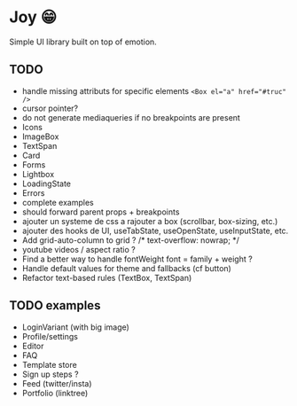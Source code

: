 # Joy 😁

Simple UI library built on top of emotion.

## TODO

- handle missing attributs for specific elements `<Box el="a" href="#truc" />`
- cursor pointer?
- do not generate mediaqueries if no breakpoints are present
- Icons
- ImageBox
- TextSpan
- Card
- Forms
- Lightbox
- LoadingState
- Errors
- complete examples
- should forward parent props + breakpoints
- ajouter un systeme de css a rajouter a box (scrollbar, box-sizing, etc.)
- ajouter des hooks de UI, useTabState, useOpenState, useInputState, etc.
- Add grid-auto-column to grid ?
/* text-overflow: nowrap; */
- youtube videos / aspect ratio ?
- Find a better way to handle fontWeight font = family + weight ?
- Handle default values for theme and fallbacks (cf button)
- Refactor text-based rules (TextBox, TextSpan)

## TODO examples

- LoginVariant (with big image)
- Profile/settings
- Editor
- FAQ
- Template store
- Sign up steps ?
- Feed (twitter/insta)
- Portfolio (linktree)